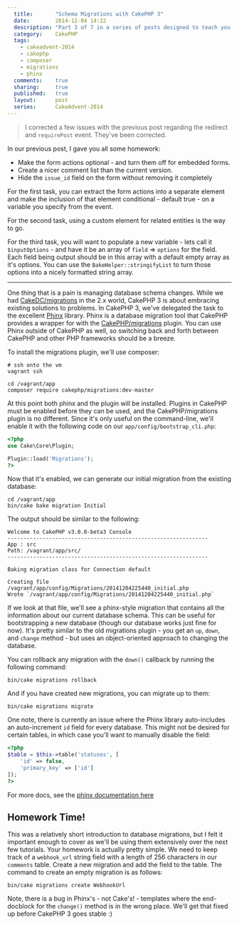```yaml
---
  title:       "Schema Migrations with CakePHP 3"
  date:        2014-12-04 14:22
  description: "Part 3 of 7 in a series of posts designed to teach you how to use CakePHP 3 effectively"
  category:    CakePHP
  tags:
    - cakeadvent-2014
    - cakephp
    - composer
    - migrations
    - phinx
  comments:    true
  sharing:     true
  published:   true
  layout:      post
  series:      CakeAdvent-2014
---
```


> I corrected a few issues with the previous post regarding the redirect and `requirePost` event. They've been corrected.

In our previous post, I gave you all some homework:

- Make the form actions optional - and turn them off for embedded forms.
- Create a nicer comment list than the current version.
- Hide the `issue_id` field on the form without removing it completely

For the first task, you can extract the form actions into a separate element and make the inclusion of that element conditional - default true - on a variable you specify from the event.

For the second task, using a custom element for related entities is the way to go.

For the third task, you will want to populate a new variable - lets call it `$inputOptions` - and have it be an array of `field` => `options` for the field. Each field being output should be in this array with a default empty array as it's options. You can use the `BakeHelper::stringifyList` to turn those options into a nicely formatted string array.

---

One thing that is a pain is managing database schema changes. While we had [CakeDC/migrations](https://github.com/cakedc/migrations) in the 2.x world, CakePHP 3 is about embracing existing solutions to problems. In CakePHP 3, we've delegated the task to the excellent [Phinx](https://phinx.org/) library. Phinx is a database migration tool that CakePHP provides a wrapper for with the [CakePHP/migrations](https://github.com/cakephp/migrations) plugin. You can use Phinx outside of CakePHP as well, so switching back and forth between CakePHP and other PHP frameworks should be a breeze.

To install the migrations plugin, we'll use composer:


```shell
# ssh onto the vm
vagrant ssh

cd /vagrant/app
composer require cakephp/migrations:dev-master
```

At this point both phinx and the plugin will be installed. Plugins in CakePHP must be enabled before they can be used, and the CakePHP/migrations plugin is no different. Since it's only useful on the command-line, we'll enable it with the following code on our `app/config/bootstrap_cli.php`:

```php
<?php
use Cake\Core\Plugin;

Plugin::load('Migrations');
?>
```

Now that it's enabled, we can generate our initial migration from the existing database:

```shell
cd /vagrant/app
bin/cake bake migration Initial
```

The output should be similar to the following:

```
Welcome to CakePHP v3.0.0-beta3 Console
---------------------------------------------------------------
App : src
Path: /vagrant/app/src/
---------------------------------------------------------------

Baking migration class for Connection default

Creating file /vagrant/app/config/Migrations/20141204225440_initial.php
Wrote `/vagrant/app/config/Migrations/20141204225440_initial.php`
```

If we look at that file, we'll see a phinx-style migration that contains all the information about our current database schema. This can be useful for bootstrapping a new database (though our database works just fine for now). It's pretty similar to the old migrations plugin - you get an `up`, `down`, and `change` method - but uses an object-oriented approach to changing the database.

You can rollback any migration with the `down()` callback by running the following command:

```shell
bin/cake migrations rollback
```

And if you have created new migrations, you can migrate up to them:

```shell
bin/cake migrations migrate
```

One note, there is currently an issue where the Phinx library auto-includes an auto-increment `id` field for every database. This might not be desired for certain tables, in which case you'll want to manually disable the field:

```php
<?php
$table = $this->table('statuses', [
    'id' => false,
    'primary_key' => ['id']
]);
?>
```

For more docs, see the [phinx documentation here](http://docs.phinx.org/en/latest/migrations.html#creating-a-new-migration)

## Homework Time!

This was a relatively short introduction to database migrations, but I felt it important enough to cover as we'll be using them extensively over the next few tutorials. Your homework is actually pretty simple. We need to keep track of a `webhook_url` string field with a length of 256 characters in our `comments` table. Create a new migration and add the field to the table. The command to create an empty migration is as follows:

```shell
bin/cake migrations create WebhookUrl
```

Note, there is a bug in Phinx's - not Cake's! - templates where the end-docblock for the `change()` method is in the wrong place. We'll get that fixed up before CakePHP 3 goes stable :)
